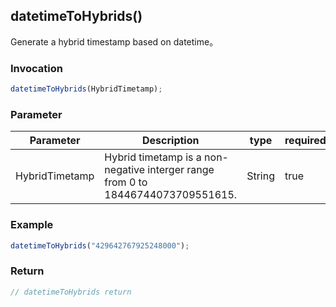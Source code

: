 ## datetimeToHybrids()
Generate a hybrid timestamp based on datetime。

### Invocation 
```javascript
datetimeToHybrids(HybridTimetamp);
```

### Parameter
| Parameter      | Description                                                                      | type   | required |
| -------------- | -------------------------------------------------------------------------------- | ------ | -------- |
| HybridTimetamp | Hybrid timetamp is a non-negative interger range from 0 to 18446744073709551615. | String | true     |

### Example
```javascript
datetimeToHybrids("429642767925248000");
```

### Return
```javascript
// datetimeToHybrids return
```